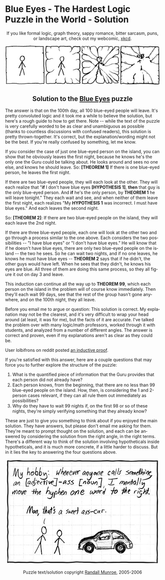 <div dir="ltr" lang="en-US">

<!--
Markdown dialect: GitHub Flavored Markdown

SPDX-FileContributor: author: Randall Munroe [wikipedia_en:Randall_Munroe]
SPDX-FileContributor: formatter: gabldotink | github:gabldotink | email:gabl@gabl.ink
SPDX-FileContributor: thanks: “some dude on the street in Boston named Joel”
SPDX-FileCopyrightText: No rights reserved.
SPDX-FileName: ./xkcd/en/extra/solution/readme.md
SPDX-FileType: TEXT
SPDX-FileType: SOURCE
SPDX-LicenseConcluded: NOASSERTION
SPDX-License-Identifier: NOASSERTION

---
# pandoc variables
# ConTeXt
includesource: true
linkstyle:    'normal'
pdfa:         '3b'
urlstyle:     'normal'
# language
dir:          'ltr'
lang:         'en-US'
# metadata
author:       'gabldotink <gabl@gabl.ink>'
title:        'Blue Eyes - The Hardest Logic Puzzle in the World - Solution'
---
-->

# Blue Eyes - The Hardest Logic Puzzle in the World - Solution

<div style="text-align:center;" align="center">

If you like formal logic, graph theory, sappy romance, bitter sarcasm, puns,
or landscape art, check out my webcomic, [xkcd](https://www.xkcd.com/).

</div>

<div style="text-align:center;" align="center">

[![](./frame.jpg)](https://www.xkcd.com/)

</div>

<div style="text-align:center;" align="center">

## Solution to the [Blue Eyes](https://www.xkcd.com/blue_eyes.html) puzzle

</div>

The answer is that on the 100th day, all 100 blue-eyed people will leave.
It's pretty convoluted logic and it took me a while to believe the solution,
but here's a rough guide to how to get there.  Note -- while the text of the
puzzle is very carefully worded to be as clear and unambiguous as possible
(thanks to countless discussions with confused readers), this solution is
pretty thrown-together. It's correct, but the explanation/wording might not
be the best. If you're really confused by something, let me know.

If you consider the case of just one blue-eyed person on the island, you can
show that he obviously leaves the first night, because he knows he's the only
one the Guru could be talking about. He looks around and sees no one else,
and knows he should leave. So: **[THEOREM 1]** If there is one blue-eyed
person, he leaves the first night.

If there are two blue-eyed people, they will each look at the other. They
will each realize that "**if** I don't have blue eyes **[HYPOTHESIS 1]**,
**then** that guy is the only blue-eyed person. And **if** he's the only
person, by **THEOREM 1** he will leave tonight." They each wait and see,
and when neither of them leave the first night, each realizes "My
**HYPOTHESIS 1** was incorrect. I must have blue eyes." And each leaves the
second night.

So: **[THEOREM 2]**: If there are two blue-eyed people on the island,
they will each leave the 2nd night.

If there are three blue-eyed people, each one will look at the other two
and go through a process similar to the one above. Each considers the two
possibilities -- "I have blue eyes" or "I don't have blue eyes." He will
know that if he doesn't have blue eyes, there are only two blue-eyed people
on the island -- the two he sees. So he can wait two nights, and if no one
leaves, he knows he must have blue eyes -- **THEOREM 2** says that if he
didn't, the other guys would have left. When he sees that they didn't, he
knows his eyes are blue. All three of them are doing this same process,
so they all figure it out on day 3 and leave.

This induction can continue all the way up to **THEOREM 99**, which each
person on the island in the problem will of course know immediately. Then
they'll each wait 99 days, see that the rest of the group hasn't gone
anywhere, and on the 100th night, they all leave.

Before you email me to argue or question: This solution is correct. My
explanation may not be the clearest, and it's very difficult to wrap your
head around (at least, it was for me), but the facts of it are accurate. I've
talked the problem over with many logic/math professors, worked through it
with students, and analyzed from a number of different angles. The answer is
correct and proven, even if my explanations aren't as clear as they could be.

User lolbifrons on reddit posted [an inductive
proof](https://www.reddit.com/r/AskReddit/comments/khhpl/reddit_what_is_your_favorite_riddle/c2kdlr6).

If you're satisfied with this answer, here are a couple questions that may
force you to further explore the structure of the puzzle:

  1. What is the quantified piece of information that the Guru provides that
     each person did not already have?
  2. Each person knows, from the beginning, that there are no less than 99
     blue-eyed people on the island. How, then, is considering the 1 and
     2-person cases relevant, if they can all rule them out immediately as
     possibilities?
  3. Why do they have to wait 99 nights if, on the first 98 or so of these
     nights, they're simply verifying something that they already know?

These are just to give you something to think about if you enjoyed the main
solution. They have answers, but please don't email me asking for them.
They're meant to prompt thought on the solution, and each can be answered by
considering the solution from the right angle, in the right terms. There's a
different way to think of the solution involving hypotheticals inside
hypotheticals, and it is much more concrete, if a little harder to discuss.
But in it lies the key to answering the four questions above.

<div style="text-align:center;" align="center">

[![](./hyphen.jpg)](https://www.xkcd.com/)

</div>

<div style="text-align:center;" align="center">

Puzzle text/solution copyright [Randall Munroe](https://www.xkcd.com/), 2005-2006

</div>

</div>
